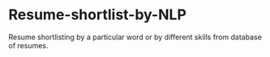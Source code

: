# Resume-shortlist-by-NLP
Resume shortlisting by a particular word or by different skills from database of resumes.
